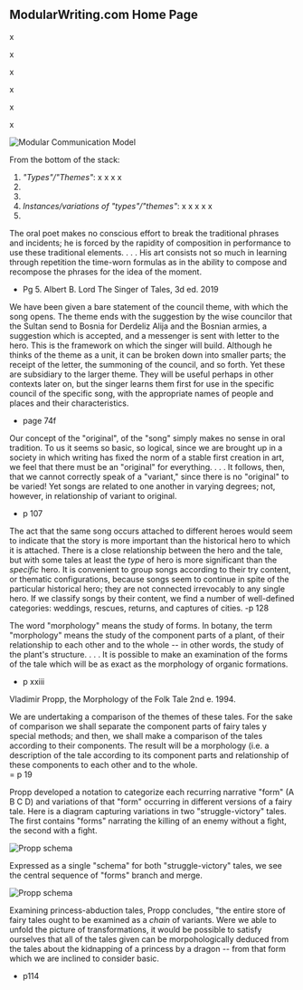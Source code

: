 ## ModularWriting.com Home Page ##

x

x

x

x

x

x


![Modular Communication Model](https://i.imgur.com/i1aEQVy.jpg)

From the bottom of the stack:

1. *"Types"/"Themes"*: x x x x
2. 
3. 
4. *Instances/variations of "types"/"themes"*: x x x x x
2.   








The oral poet makes no conscious effort to break the traditional phrases and incidents; he is forced by the rapidity of composition in performance to use these traditional elements. . . . His art consists not so much in learning through repetition the time-worn formulas as in the ability to compose and recompose the phrases for the idea of the moment.  
- Pg 5. Albert B. Lord The Singer of Tales, 3d ed. 2019

We have been given a bare statement of the council theme, with which the song opens. The theme ends with the suggestion by the wise councilor that the Sultan send to Bosnia for Derdeliz Alija and the Bosnian armies, a suggestion which is accepted, and a messenger is sent with  letter to the hero. This is the framework on which the singer will build. Although he thinks of the theme as a unit, it can be broken down into smaller parts; the receipt of the letter, the summoning of the council, and so forth. Yet these are subsidiary to the larger theme. They will be useful perhaps in other contexts later on, but the singer learns them first for use in the specific council of the specific song, with the appropriate names of people and places and their characteristics. 
- page 74f

Our concept of the "original", of the "song" simply makes no sense in oral tradition. To us it seems so basic, so logical, since we are brought up in a society in which writing has fixed the norm of a stable first creation in art, we feel that there must be an "original" for everything. . . . It follows, then, that we cannot correctly speak of a "variant," since there is no "original" to be varied! Yet songs are related to one another in varying degrees; not, however, in relationship of variant to original. 
- p 107

The act that the same song occurs attached to different heroes would seem to indicate that the story is more important than the historical hero to which it is attached. There is a close relationship between the hero and the tale, but with some tales at least the *type* of hero is more significant than the *specific* hero. It is convenient to group songs according to their try content, or thematic configurations, because songs seem to continue in spite of the particular historical hero; they are not connected irrevocably to any single hero. If we classify songs by their content, we find a number of well-defined categories: weddings, rescues, returns, and captures of cities.
-p 128

The word "morphology" means the study of forms. In botany, the term "morphology" means the study of the component parts of a plant, of their relationship to each other and to the whole -- in other words, the study of the plant's structure. . . . It is possible to make an examination of the forms of the tale which will be as exact as the morphology of organic formations.            
- p xxiii 

Vladimir Propp, the Morphology of the Folk Tale 2nd e. 1994.

We are undertaking a comparison of the themes of these tales. For the sake of comparison we shall separate the component parts of fairy tales y special methods; and then, we shall make a comparison of the tales according to their components. The result will be a morphology (i.e. a description of the tale according to its component parts  and relationship of these components to each other and to the whole.  
= p 19

Propp developed a notation to categorize each recurring narrative "form" (A B C D) and variations of that "form" occurring in different versions of a fairy tale. Here is a diagram capturing variations in two "struggle-victory" tales. The first contains "forms" narrating the killing of an enemy without a fight, the second with a fight. 

![Propp schema](https://i.imgur.com/xpIZXD9.jpg)

Expressed as a single "schema" for both "struggle-victory" tales, we see the central sequence of "forms" branch and merge.

![Propp schema](https://i.imgur.com/9SwdY7D.jpg)

Examining princess-abduction tales, Propp concludes, "the entire store of fairy tales ought to be examined as a *chain* of variants. Were we able to unfold the picture of transformations, it would be possible to satisfy ourselves that all of the tales given can be morpohologically deduced from the tales about the kidnapping of a princess by a dragon -- from that form which we are inclined to consider basic.
- p114  
 
